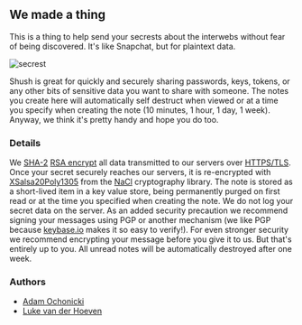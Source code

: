 ## We made a thing

This is a thing to help send your secrests about the interwebs without fear of being discovered. It's like Snapchat, but for plaintext data.

![secrest](https://camo.githubusercontent.com/ad1159fe56dc2ff04791f2716d21abfa8a7a03c9/687474703a2f2f636c2e6c792f696d6167652f325232763365306b313432662f7365616372657374732e6a7067)

Shush is great for quickly and securely sharing passwords, keys, tokens, or any other bits of sensitive data you want to share with someone. The notes you create here will automatically self destruct when viewed or at a time you specify when creating the note (10 minutes, 1 hour, 1 day, 1 week). Anyway, we think it's pretty handy and hope you do too.

### Details

We [SHA-2](https://en.wikipedia.org/wiki/SHA-2) [RSA encrypt](https://en.wikipedia.org/wiki/RSA_%28cryptosystem%29) all data transmitted to our servers over [HTTPS/TLS](https://en.wikipedia.org/wiki/Transport_Layer_Security). Once your secret securely reaches our servers, it is re-encrypted with [XSalsa20](https://en.wikipedia.org/wiki/Salsa20)[Poly1305](https://en.wikipedia.org/wiki/Poly1305-AES) from the [NaCl](http://nacl.cr.yp.to/valid.html) cryptography library. The note is stored as a short-lived item in a key value store, being permanently purged on first read or at the time you specified when creating the note. We do not log your secret data on the server. As an added security precaution we recommend signing your messages using PGP or another mechanism (we like PGP because [keybase.io](https://keybase.io) makes it so easy to verify!). For even stronger security we recommend encrypting your message before you give it to us. But that's entirely up to you. All unread notes will be automatically destroyed after one week.

### Authors


- [Adam Ochonicki](https://github.com/fromonesrc)
- [Luke van der Hoeven](https://github.com/plukevdh)

